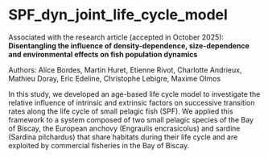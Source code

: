# SPF\_dyn\_joint\_life\_cycle\_model

Associated with the research article (accepted in October 2025):
**Disentangling the influence of density-dependence, size-dependence and environmental effects on fish population dynamics**

Authors: Alice Bordes, Martin Huret, Etienne Rivot, Charlotte Andrieux, Mathieu Doray, Eric Edeline, Christophe Lebigre, Maxime Olmos



In this study, we developed an age-based life cycle model to investigate the relative influence of intrinsic and extrinsic factors on successive transition rates along the life cycle of small pelagic fish (SPF). We applied this framework to a system composed of two small pelagic species of the Bay of Biscay, the European anchovy (Engraulis encrasicolus) and sardine (Sardina pilchardus) that share habitats during their life cycle and are exploited by commercial fisheries in the Bay of Biscay.

